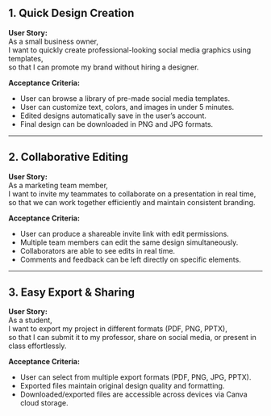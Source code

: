 ## 1. Quick Design Creation  
**User Story:**  
As a small business owner,  
I want to quickly create professional-looking social media graphics using templates,  
so that I can promote my brand without hiring a designer.  

**Acceptance Criteria:**  
- User can browse a library of pre-made social media templates.  
- User can customize text, colors, and images in under 5 minutes.  
- Edited designs automatically save in the user’s account.  
- Final design can be downloaded in PNG and JPG formats.  

---

## 2. Collaborative Editing  
**User Story:**  
As a marketing team member,  
I want to invite my teammates to collaborate on a presentation in real time,  
so that we can work together efficiently and maintain consistent branding.  

**Acceptance Criteria:**  
- User can produce a shareable invite link with edit permissions.  
- Multiple team members can edit the same design simultaneously.  
- Collaborators are able to see edits in real time.  
- Comments and feedback can be left directly on specific elements.  

---

## 3. Easy Export & Sharing  
**User Story:**  
As a student,  
I want to export my project in different formats (PDF, PNG, PPTX),  
so that I can submit it to my professor, share on social media, or present in class effortlessly.

**Acceptance Criteria:**  
- User can select from multiple export formats (PDF, PNG, JPG, PPTX).  
- Exported files maintain original design quality and formatting.  
- Downloaded/exported files are accessible across devices via Canva cloud storage.  
